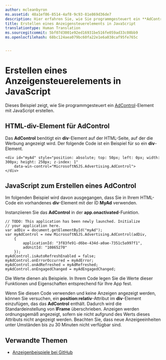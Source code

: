 ```yaml
---
author: mcleanbyron
ms.assetid: 48a1ef86-8514-4af8-9c93-81e869d36de7
description: Hier erfahren Sie, wie Sie programmgesteuert ein **AdControl** (Anzeigensteuerelement) mit JavaScript erstellen.
title: Erstellen eines Anzeigensteuerelements in JavaScript
translationtype: Human Translation
ms.sourcegitcommit: 5bf07d3001e92ed16931be516fe059ad33c08bb9
ms.openlocfilehash: 68bc124aea079bc60fa22e1e6a038caf95fe765c


---
```


# Erstellen eines Anzeigensteuerelements in JavaScript




Dieses Beispiel zeigt, wie Sie programmgesteuert ein [AdControl](https://msdn.microsoft.com/library/windows/apps/microsoft.advertising.winrt.ui.adcontrol.aspx)-Element mit JavaScript erstellen.

## HTML-div-Element für AdControl

Das **AdControl** benötigt ein **div**-Element auf der HTML-Seite, auf der die Werbung angezeigt wird. Der folgende Code ist ein Beispiel für so ein **div**-Element.

``` syntax
<div id="myAd" style="position: absolute; top: 50px; left: 0px; width: 300px; height: 250px; z-index: 1"
    data-win-control="MicrosoftNSJS.Advertising.AdControl">
</div>
```

## JavaScript zum Erstellen eines AdControl

Im folgenden Beispiel wird davon ausgegangen, dass Sie in Ihrem HTML-Code ein vorhandenes **div**-Element mit der ID **MyAd** verwenden.

Instanziieren Sie das **AdControl** in der **app.onactivated**-Funktion.

``` syntax
// TODO: This application has been newly launched. Initialize
// your application here.
var adDiv = document.getElementById("myAd");
var myAdControl = new MicrosoftNSJS.Advertising.AdControl(adDiv,
    {
        applicationId: "3f83fe91-d6be-434d-a0ae-7351c5a997f1",
        adUnitId: "10865270"
    });
myAdControl.isAutoRefreshEnabled = false;
myAdControl.onErrorOccurred = myAdError;
myAdControl.onAdRefreshed = myAdRefreshed;
myAdControl.onEngagedChanged = myAdEngagedChanged;
```

Die Werte dienen als Beispiele. In Ihrem Code legen Sie die Werte dieser Funktionen und Eigenschaften entsprechend für Ihre App fest.

Wenn Sie diesen Code verwenden und keine Anzeigen angezeigt werden, können Sie versuchen, ein **position:relativ**-Attribut im **div**-Element einzufügen, das das **AdControl** enthält. Dadurch wird die Standardeinstellung von **IFrame** überschrieben. Anzeigen werden ordnungsgemäß angezeigt, sofern sie nicht aufgrund des Werts dieses Attributs nicht angezeigt werden. Beachten Sie, dass neue Anzeigeeinheiten unter Umständen bis zu 30 Minuten nicht verfügbar sind.

## Verwandte Themen

* [Anzeigenbeispiele bei GitHub](http://aka.ms/githubads)

 

 



<!--HONumber=Aug16_HO3-->


